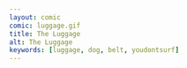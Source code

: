 ```yaml
---
layout: comic
comic: luggage.gif
title: The Luggage
alt: The Luggage
keywords: [luggage, dog, belt, youdontsurf]
---
```

